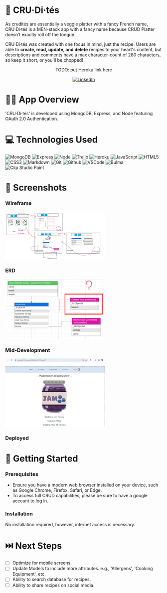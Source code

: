 <div id="header" align="center" alt="banner image">

 <!-- TODO: header image here -->

</div>


📝 CRU·Di·tés
============
As crudités are essentially a veggie platter with a fancy French name, CRU·Di·tés is a MEN-stack app with a fancy name because CRUD Platter doesn’t exactly roll off the tongue.

CRU·Di·tés was created with one focus in mind, just the recipe. Users are able to **create, read, update, and delete**  recipes to your heart's content, but descriptions and comments have a max character-count of 280 characters, so keep it short, or you'll be chopped!

<div id="description" align="center">

 
TODO: put Heroku link here
<!-- ### [CLICK TO PLAY](https://paulcorpuz.github.io/spaceman-game/) -->

<a href='https://www.linkedin.com/in/paulcorpuzseattle/' target="_blank"><img alt='LinkedIn' src='https://img.shields.io/badge/Paul_Corpuz-100000?style=flat&logo=LinkedIn&logoColor=white&labelColor=0077b5&color=0077b5'/></a>

</div>


👨‍🍳 App Overview
============
'CRU·Di·tés' is developed using MongoDB, Express, and Node featuring OAuth 2.0 Authentication.



💻 Technologies Used
==============
![MongoDB](https://img.shields.io/badge/-MongoDB-05122A?style=flat&logo=mongodb)
![Express](https://img.shields.io/badge/-Express-05122A?style=flat&logo=express)
![Node](https://img.shields.io/badge/-Node.js-05122A?style=flat&logo=node.js)
![Trello](https://img.shields.io/badge/-Trello-05122A?style=flat&logo=trello)
![Heroku](https://img.shields.io/badge/-Heroku-05122A?style=flat&logo=heroku)
![JavaScript](https://img.shields.io/badge/-JavaScript-05122A?style=flat&logo=javascript)
![HTML5](https://img.shields.io/badge/-HTML5-05122A?style=flat&logo=html5)
![CSS3](https://img.shields.io/badge/-CSS-05122A?style=flat&logo=css3)
![Markdown](https://img.shields.io/badge/-Markdown-05122A?style=flat&logo=markdown)
![Git](https://img.shields.io/badge/-Git-05122A?style=flat&logo=git)
![Github](https://img.shields.io/badge/-GitHub-05122A?style=flat&logo=github)
![VSCode](https://img.shields.io/badge/-VS_Code-05122A?style=flat&logo=visualstudio)
<a target="_blank"><img alt='Bulma' src="https://bulma.io/images/made-with-bulma.png" width="96" height="18"></a>
<a target="_blank"><img alt='Clip Studio Paint' src='https://img.shields.io/badge/Clip_Studio Paint-100000?style=flat&logo=Clip Studio Paint&logoColor=white&labelColor=333333&color=333333'></a>



📸 Screenshots
==============
### Wireframe
<img src="public/images/wireframe1.png" alt="Wireframe" width="320" height="auto">

### ERD
<img src="public/images/erd1.png" alt="ERD" width="320" height="auto">


### Mid-Development
<img src="public/images/midDev1.png" alt="Mid Development" width="320" height="auto">

### Deployed
<!-- FIXME: add in deployed -->




🔧 Getting Started 
============
### Prerequisites
- Ensure you have a modern web browser installed on your device, such as Google Chrome, Firefox, Safari, or Edge.
- To access full CRUD capabilities, please be sure to have a google account to log in.


### Installation
No installation required, however, internet access is necessary.


⏭️ Next Steps
============
- [ ] Optimize for mobile screens.
- [ ] Update Models to include more attributes. e.g., 'Allergens', 'Cooking Equipment', etc.
- [ ] Ability to search database for recipes.
- [ ] Ability to share recipes on social media.